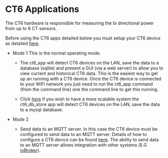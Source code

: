 # CT6 Applications
The CT6 hardware is responsible for measuring the bi directional power from
up to 6 CT sensors.

Before using the CT6 apps detailed below you must setup your CT6 device as detailed [here](setting_up_ct6_units.md).

- Mode 1
This is the normal operating mode.

  - The ct6_app will detect CT6 devices on the LAN, save the data to a database (sqlite) and present
    a GUI (via a web server) to allow you to view current and historical CT6 data. This is
    the easiest way to get up an running with a CT6 device. Once the CT6 device is connected to your WiFi network you just need to run the ct6_app command (from the command line) one the command line to get this running.

   - Click [here](mode_1_mysql_db_and_dashboard.md) if you wish to have a more scalable system the ct6_db_store app will detect CT6 devices on the LAN, save the data to a mysql database.

- Mode 2
   - Send data to an MQTT server. In this case the CT6 device must be configured to
     send data to an MQTT server. Details of how to configure a CT6 device can be
     found [here](setting_up_ct6_units.md). The ability to send data to an MQTT server
     allows integration with other systems (E.G [ioBroker](https://www.iobroker.net/)).



